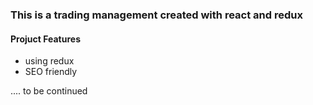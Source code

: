 ### This is a trading management created with react and redux 

#### Projuct Features
- using redux
- SEO friendly

.... to be continued
